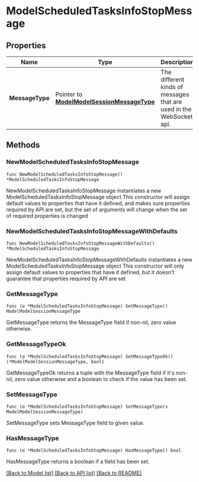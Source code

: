 # ModelScheduledTasksInfoStopMessage

## Properties

Name | Type | Description | Notes
------------ | ------------- | ------------- | -------------
**MessageType** | Pointer to [**ModelModelSessionMessageType**](ModelSessionMessageType.md) | The different kinds of messages that are used in the WebSocket api. | [optional] [readonly] [default to MODELMODELSESSIONMESSAGETYPE_SCHEDULED_TASKS_INFO_STOP]

## Methods

### NewModelScheduledTasksInfoStopMessage

`func NewModelScheduledTasksInfoStopMessage() *ModelScheduledTasksInfoStopMessage`

NewModelScheduledTasksInfoStopMessage instantiates a new ModelScheduledTasksInfoStopMessage object
This constructor will assign default values to properties that have it defined,
and makes sure properties required by API are set, but the set of arguments
will change when the set of required properties is changed

### NewModelScheduledTasksInfoStopMessageWithDefaults

`func NewModelScheduledTasksInfoStopMessageWithDefaults() *ModelScheduledTasksInfoStopMessage`

NewModelScheduledTasksInfoStopMessageWithDefaults instantiates a new ModelScheduledTasksInfoStopMessage object
This constructor will only assign default values to properties that have it defined,
but it doesn't guarantee that properties required by API are set

### GetMessageType

`func (o *ModelScheduledTasksInfoStopMessage) GetMessageType() ModelModelSessionMessageType`

GetMessageType returns the MessageType field if non-nil, zero value otherwise.

### GetMessageTypeOk

`func (o *ModelScheduledTasksInfoStopMessage) GetMessageTypeOk() (*ModelModelSessionMessageType, bool)`

GetMessageTypeOk returns a tuple with the MessageType field if it's non-nil, zero value otherwise
and a boolean to check if the value has been set.

### SetMessageType

`func (o *ModelScheduledTasksInfoStopMessage) SetMessageType(v ModelModelSessionMessageType)`

SetMessageType sets MessageType field to given value.

### HasMessageType

`func (o *ModelScheduledTasksInfoStopMessage) HasMessageType() bool`

HasMessageType returns a boolean if a field has been set.


[[Back to Model list]](../README.md#documentation-for-models) [[Back to API list]](../README.md#documentation-for-api-endpoints) [[Back to README]](../README.md)


